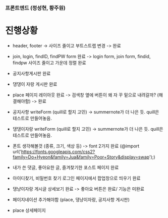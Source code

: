 ### 프론트엔드 (정성현, 황주원)

# 진행상황
- header, footer -> 사이즈 줄이고 부트스트랩 변경 -> 완료
- join, login, findID, findPW form 완료 -> login form, join form, findid, findpw 사이즈 줄이고 가운데 정렬 완료
- 공지사항게시판 완료
- 댕댕이 자랑 게시판 완료
- place 페이지 레이아웃 완료 -> 검색창 옆에 버튼이 왜 자 꾸 밑으로 내려갈까? (해결해야함) -> 완료 
- 공지사항 writeForm (quill로 할지 고민) -> summernote가 더 나은 듯. quill은 테스트로 만들어놓음. 
- 댕댕이자랑 writeForm (quill로 할지 고민) -> summernote가 더 나은 듯. quill은 테스트로 만들어놓음. 
- 폰트 생각해볼것 (종류, 크기, 색상 등) -> font 2가지 완료 (@import url('https://fonts.googleapis.com/css2?family=Do+Hyeon&family=Jua&family=Poor+Story&display=swap');)
- 내가 쓴 댓글, 좋아요한 글, 즐겨찾기한 포스트 페이지 완료
- 아이디찾기, 비밀번호 찾기 로그인 페이지에서 팝업창으로 띄우기 완료
- 댕냥이자랑 게시글 상세보기 완료 -> 좋아요 버튼은 완료/ 기능은 미완료


- 페이지네이션 추가해야함 (place, 댕냥이자랑, 공지사항 게시판)
- place 상세페이지 

